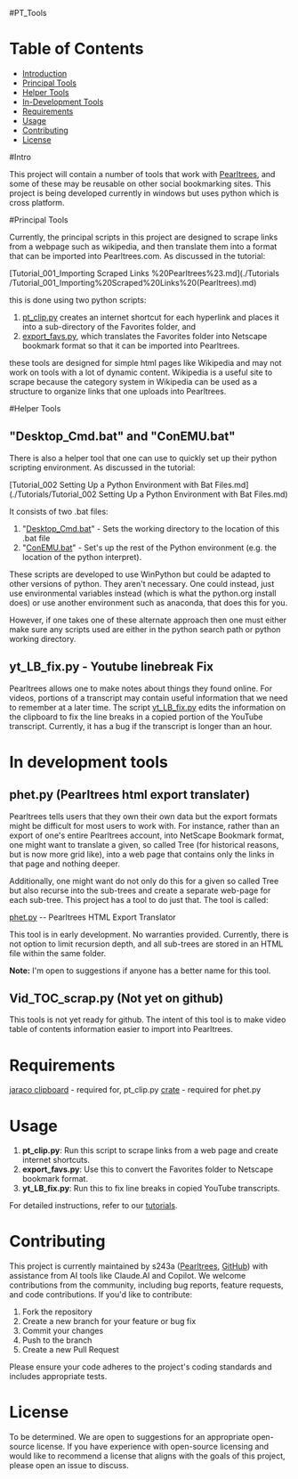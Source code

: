 #PT_Tools

# Table of Contents
- [Introduction](#introduction)
- [Principal Tools](#principal-tools)
- [Helper Tools](#helper-tools)
- [In-Development Tools](#in-development-tools)
- [Requirements](#requirements)
- [Usage](#usage)
- [Contributing](#contributing)
- [License](#license)

#Intro

This project will contain a number of tools that work with [Pearltrees](https://www.pearltrees.com/), and some of these may be reusable on other social bookmarking sites. This project is being developed currently in windows but uses python which is cross platform. 

#Principal Tools

Currently, the principal scripts in this project are designed to scrape links from a webpage such as wikipedia, and then translate them into a format that can be imported into Pearltrees.com. As discussed in the tutorial:

[Tutorial_001_Importing Scraped Links %20Pearltrees%23.md](./Tutorials
/Tutorial_001_Importing%20Scraped%20Links%20(Pearltrees).md)

this is done using two python scripts:
1.  [pt_clip.py](./PT_Tools/pt_clip.py) creates an internet shortcut for each hyperlink and places it into a sub-directory of the Favorites folder, and
2. [export_favs.py](./PT_Tools/export_favs.py), which translates the Favorites folder into Netscape bookmark format so that it can be imported into Pearltrees. 

these tools are designed for simple html pages like Wikipedia and may not work on tools with a lot of dynamic content. Wikipedia is a useful site to scrape because the category system in Wikipedia can be used as a structure to organize links that one uploads into Pearltrees. 

#Helper Tools

## "Desktop_Cmd.bat"  and "ConEMU.bat"

There is also a helper tool that one can use to quickly set up their python scripting environment. As discussed in the tutorial:

[Tutorial_002 Setting Up a Python Environment with Bat Files.md](./Tutorials/Tutorial_002 Setting Up a Python Environment with Bat Files.md)


 It consists of two .bat files:
1. "[Desktop_Cmd.bat](./PT_Tools/Desktop_Cmd.bat)" - Sets the working directory to the location of this .bat file
2. "[ConEMU.bat](./WPy/ConEMU.bat)" - Set's up the rest of the Python environment (e.g. the location of the python interpret).

These scripts are developed to use WinPython but could be adapted to other versions of python. They aren't necessary. One could instead, just use environmental variables instead (which is what the python.org install does) or use another environment such as anaconda, that does this for you. 

However, if one takes one of these alternate approach then one must either make sure any scripts used are either in the python search path or python working directory.

## yt_LB_fix.py - Youtube linebreak Fix

Pearltrees allows one to make notes about things they found online. For videos, portions of a transcript may contain useful information that we need to remember at a later time. The script [yt_LB_fix.py](./PT_Tools/yt_LB_fix.py) edits the information on the clipboard to fix the line breaks in a copied portion of the YouTube transcript. Currently, it has a bug if the transcript is longer than an hour.

  

# In development tools

 ## phet.py (Pearltrees html export translater)

Pearltrees tells users that they own their own data but the export formats might be difficult for most users to work with. For instance, rather than an export of one's entire Pearltrees account, into NetScape Bookmark format, one might want to translate a given, so called Tree (for historical reasons, but is now more grid like), into a web page that contains only the links in that page and nothing deeper. 

Additionally, one might want do not only do this for a given so called Tree but also recurse into the sub-trees and create a separate web-page for each sub-tree. This project has a tool to do just that. The tool is called:

[phet.py](./PT_Tools/phet.py) -- Pearltrees HTML Export Translator

This tool is in early development. No warranties provided. Currently, there is not option to limit recursion depth, and all sub-trees are stored in an HTML file within the same folder. 

**Note:** I'm open to suggestions if anyone has a better name for this tool.

## Vid_TOC_scrap.py (Not yet on github)

This tools is not yet ready for github. The intent of this tool is to make video table of contents information easier to import into Pearltrees. 

# Requirements

[jaraco clipboard](https://pypi.org/project/jaraco.clipboard/)  - required for, pt_clip.py
[crate](https://pypi.org/project/crate/) - required for phet.py

# Usage

1. **pt_clip.py**: Run this script to scrape links from a web page and create internet shortcuts.
2. **export_favs.py**: Use this to convert the Favorites folder to Netscape bookmark format.
3. **yt_LB_fix.py**: Run this to fix line breaks in copied YouTube transcripts.

For detailed instructions, refer to our [tutorials](./Tutorials/).

# Contributing
This project is currently maintained by s243a ([Pearltrees](https://www.pearltrees.com/s243a), [GitHub](https://github.com/s243a)) with assistance from AI tools like Claude.AI and Copilot. We welcome contributions from the community, including bug reports, feature requests, and code contributions. If you'd like to contribute:

1. Fork the repository
2. Create a new branch for your feature or bug fix
3. Commit your changes
4. Push to the branch
5. Create a new Pull Request

Please ensure your code adheres to the project's coding standards and includes appropriate tests.

# License

To be determined. We are open to suggestions for an appropriate open-source license. If you have experience with open-source licensing and would like to recommend a license that aligns with the goals of this project, please open an issue to discuss.